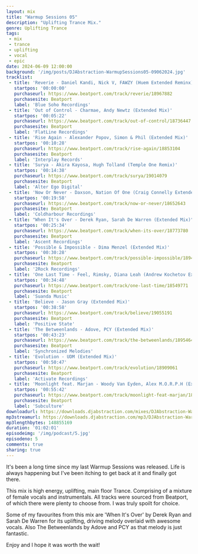 ```yaml
---
layout: mix
title: "Warmup Sessions 05"
description: "Uplifting Trance Mix."
genre: Uplifting Trance
tags:
 - mix
 - trance
 - uplifting
 - vocal
 - epic
date: 2024-06-09 12:00:00
background: '/img/posts/DJAbstraction-WarmupSessions05-09062024.jpg'
tracklist:
 - title: 'Reverie - Daniel Kandi, Nick V, FAWZY (Huem Extended Reminx)'
   startpos: '00:00:00'
   purchaseurl: https://www.beatport.com/track/reverie/18967882
   purchasesite: Beatport
   label: 'Blue Soho Recordings'
 - title: 'Out of Control - Charmae, Andy Newtz (Extended Mix)'
   startpos: '00:05:22'
   purchaseurl: https://www.beatport.com/track/out-of-control/18736447
   purchasesite: Beatport
   label: 'FlatLine Recordings'
 - title: 'Rise Again - Alexander Popov, Simon & Phil (Extended Mix)'
   startpos: '00:10:28'
   purchaseurl: https://www.beatport.com/track/rise-again/18853104
   purchasesite: Beatport
   label: 'Interplay Records'
 - title: 'Surya - Akira Kayosa, Hugh Tolland (Temple One Remix)'
   startpos: '00:14:38'
   purchaseurl: https://www.beatport.com/track/surya/19014079
   purchasesite: Beatport
   label: 'Alter Ego Digital'
 - title: 'Now Or Never - Daxson, Nation Of One (Craig Connelly Extended Reminx)'
   startpos: '00:19:58'
   purchaseurl: https://www.beatport.com/track/now-or-never/18652643
   purchasesite: Beatport
   label: 'Coldharbour Recordings'
 - title: "When It's Over - Derek Ryan, Sarah De Warren (Extended Mix)"
   startpos: '00:25:34'
   purchaseurl: https://www.beatport.com/track/when-its-over/18773780
   purchasesite: Beatport
   label: 'Ascent Recordings'
 - title: 'Possible & Impossible - Dima Menzel (Extended Mix)'
   startpos: '00:30:28'
   purchaseurl: https://www.beatport.com/track/possible-impossible/18940650
   purchasesite: Beatport
   label: '2Rock Recordings'
 - title: 'One Last Time - Feel, Rimsky, Diana Leah (Andrew Kochetov Extended Remix)'
   startpos: '00:34:48'
   purchaseurl: https://www.beatport.com/track/one-last-time/18549771
   purchasesite: Beatport
   label: 'Suanda Music'
 - title: 'Believe - Jason Gray (Extended Mix)'
   startpos: '00:38:58'
   purchaseurl: https://www.beatport.com/track/believe/19055191
   purchasesite: Beatport
   label: 'Positive State'
 - title: 'The Betweenlands - Adove, PCY (Extended Mix)'
   startpos: '00:43:23'
   purchaseurl: https://www.beatport.com/track/the-betweenlands/18954646
   purchasesite: Beatport
   label: 'Synchronized Melodies'
 - title: 'Evolution - UDM (Extended Mix)'
   startpos: '00:50:47'
   purchaseurl: https://www.beatport.com/track/evolution/18909061
   purchasesite: Beatport
   label: 'Activate Recordings'
 - title: 'Moonlight feat. Marjan - Woody Van Eyden, Alex M.O.R.P.H (Extended Mix)'
   startpos: '00:55:42'
   purchaseurl: https://www.beatport.com/track/moonlight-feat-marjan/18609735
   purchasesite: Beatport
   label: 'Subculture' 
downloadurl: https://downloads.djabstraction.com/mixes/DJAbstraction-WarmupSessions05-09062024.zip
mp3streamurl: https://downloads.djabstraction.com/mp3/DJAbstraction-WarmupSessions05-09062024.mp3
mp3lengthbytes: 148855169
duration: '01:02:01'
episodeimg: '/img/podcast/5.jpg'
episodeno: 5
comments: true
sharing: true
---
```

It's been a long time since my last Warmup Sessions was released. Life is always happening but I've been itching to get back at it and finally got there.

This mix is high energy, uplifting, main floor Trance. Comprising of a mixture of female vocals and instrumentals. All tracks were sourced from Beatport, of which there were plenty to choose from. I was truly spoilt for choice.

Some of my favourites from this mix are 'When It's Over' by Derek Ryan and Sarah De Warren for its uplifting, driving melody overlaid with awesome vocals. Also The Betweenlands by Adove and PCY as that melody is just fantastic.

Enjoy and I hope it was worth the wait!